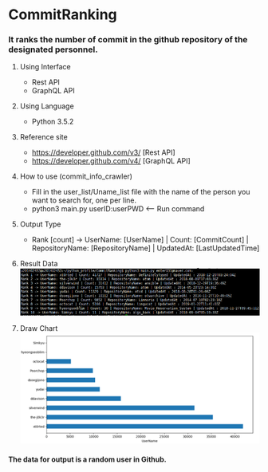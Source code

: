 # CommitRanking

### It ranks the number of commit in the github repository of the designated personnel.

1. Using Interface
	- Rest API
	- GraphQL API

2. Using Language
	- Python 3.5.2

3. Reference site
	- https://developer.github.com/v3/     [Rest API]
	- https://developer.github.com/v4/     [GraphQL API]

4. How to use (commit_info_crawler)
	- Fill in the user_list/Uname_list file with the name of the person you want to search for, one per line.
	- python3 main.py userID:userPWD  <-- Run command

5. Output Type
	- Rank [count] -> UserName: [UserName] | Count: [CommitCount] | RepositoryName: [RepositoryName] | UpdatedAt: [LastUpdatedTime]

6. Result Data
![result_img](./img_file/result_img.PNG)

7. Draw Chart
![draw_chart_img](./img_file/draw_chart_img.PNG)

#### The data for output is a random user in Github.
